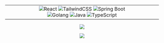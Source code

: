 <table width="100%" align="center">
  <tr align="center" width="500px">
    <td width="500px">
      <img src="https://img.shields.io/badge/react-%2320232a.svg?style=for-the-badge&logo=react&logoColor=%2361DAFB" alt="React" />
      <img src="https://img.shields.io/badge/tailwind-%2320232a.svg?style=for-the-badge&logo=tailwind-css&logoColor=%230BB6D4" alt="TailwindCSS" />
      <img src="https://img.shields.io/badge/spring_boot-%2320232a.svg?style=for-the-badge&logo=spring-boot&logoColor=%236CB33E&" alt="Spring Boot" />
      <br />
      <img src="https://img.shields.io/badge/go-%2320232a.svg?style=for-the-badge&logo=go&logoColor=%2300ADD8" alt="Golang" />
      <img src="https://img.shields.io/badge/java-%2320232a.svg?style=for-the-badge&logo=java&logoColor=%235283A2" alt="Java" />
      <img src="https://img.shields.io/badge/typescript-%2320232a.svg?style=for-the-badge&logo=typescript&logoColor=%232D79C7" alt="TypeScript" />
    </td>
  </tr>
</table>

<p align="center">
  <picture>
    <source 
      srcset="https://github-readme-stats.vercel.app/api?username=0l1v3rr&show_icons=true&title_color=58A6FF&icon_color=F78166&text_color=C9D1D9&border_color=30363D&bg_color=0D1117&count_private=true&include_all_commits=true"
      media="(prefers-color-scheme: dark)"
    />
    <source
      srcset="https://github-readme-stats.vercel.app/api?username=0l1v3rr&show_icons=true&title_color=0969DA&icon_color=FD8C73&text_color=24292F&border_color=D0D7DE&bg_color=FFFFFF&count_private=true&include_all_commits=true"
      media="(prefers-color-scheme: light), (prefers-color-scheme: no-preference)"
    />
    <img src="https://github-readme-stats.vercel.app/api?username=0l1v3rr&show_icons=true&title_color=0969DA&icon_color=FD8C73&text_color=24292F&border_color=D0D7DE&bg_color=FFFFFF&count_private=true&include_all_commits=true" />
  </picture>
</p>

<p align="center">
  <picture>
    <source 
      srcset="https://github-readme-streak-stats.herokuapp.com/?user=0l1v3rr&background=0D1117&border=30363D&stroke=30363D&dates=777&sideNums=58A6FF&sideLabels=58A6FF&currStreakNum=C9D1D9&ring=F78166&fire=F78166&currStreakLabel=F78166"
      media="(prefers-color-scheme: dark)"
    />
    <source
      srcset="https://github-readme-streak-stats.herokuapp.com/?user=0l1v3rr&background=FFFFFF&border=D0D7DE&stroke=D0D7DE&dates=777&sideNums=0969DA&sideLabels=0969DA&currStreakNum=FD8C73&ring=FD8C73&fire=FD8C73&currStreakLabel=FD8C73"
      media="(prefers-color-scheme: light), (prefers-color-scheme: no-preference)"
    />
    <img src="https://github-readme-streak-stats.herokuapp.com/?user=0l1v3rr&background=FFFFFF&border=D0D7DE&stroke=D0D7DE&dates=777&sideNums=0969DA&sideLabels=0969DA&currStreakNum=FD8C73&ring=FD8C73&fire=FD8C73&currStreakLabel=FD8C73" />
  </picture>
</p>

